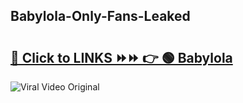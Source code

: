 
 ## Babylola-Only-Fans-Leaked

# <h2><a href="https://clipsfans.com/Babylola&ref=git">🔗 Click to LINKS ⏩⏩ 👉 🟢 Babylola </a></h2>

<a href="https://clipsfans.com/Babylola&ref=git" rel="nofollow" data-target="animated-image.originalLink"><img src="https://i.ibb.co.com/xMMVF88/686577567.gif" alt="Viral Video Original" style="max-width: 100%; display: inline-block;" data-target="animated-image.originalImage"></a>
